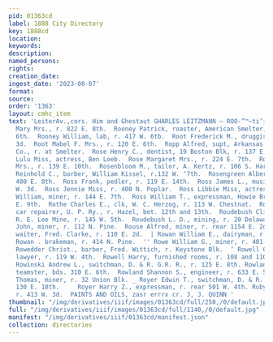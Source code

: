 ```yaml
---
pid: 01363cd
label: 1888 City Directory
key: 1888cd
location: 
keywords: 
description: 
named_persons: 
rights: 
creation_date: 
ingest_date: '2023-08-07'
format: 
source: 
order: '1363'
layout: cmhc_item
text: 'LeiterAv.,cors. Him and Ghestaut GHARLES LEITZMANN — ROO-”™~ti‘iSSSCOC*~“‘“‘CCCWRRUBCOO*~*~™*W  Rooney
  Mary Mrs., r. 822 E. 8th.  Rooney Patrick, roaster, American Smelter, r. 417 W.
  6th.  Rooney William, lab, r. 417 W. 6tb.  Root Frederick M., druggist, r. 122 W.
  3d.  Root Mabel F. Mrs., r. 120 E. 6th.  Ropp Alfred, supt, Arkansas Valley Smelting
  Co., r. at Smelter.  Rose Henry C., dentist, 19 Boston Blk, r. 137 E. 9th.  Rose
  Lulu Miss, actress, Ben Loeb.  Rose Margaret Mrs., r. 224 E. 7th.  Rose Nellie M.
  Mrs., r. 139 E. 10th.  Rosenbloom M., tailor, A. Kertz, r. 106 S. Harrison av.  Rosendorf
  Reinhold C., barber, William Kissel, r.132 W. ‘7th.  Rosengreen Albert, miner, bds,
  400 E. 8th.  Ross Frank, pedler, r. 119 E. 14th.  Ross James L., musician, r. 516
  W. 3d.  Ross Jennie Miss, r. 400 N. Poplar.  Ross Libbie Miss, actress, Ben. Loeb.  Ross
  William, miner, r. 144 E. 7th.  Ross William T., expressman, Howie Bros., r. 304
  E. 9th.  Rothe Charles E., clk, W. C. Herzog, r. 113 W. Chestnat.  Rouch Henry J.,
  car repairer, U. P. Ry., r. Hazel, bet. 12th and 13th.  Roudebush Clint., lessee,
  R. E. Lee Mine, r. 145 W. 5th.  Roudebush L. D., mining, r. 20 Delaware Blk.  Rouke
  John, miner, r. 112 N. Pine.  Rouse Alfred, miner, r. rear 1154 E. 2d.  Rowan John,
  waiter, Fred. Clarke, r. 110 E. 2d.  | Rowan William E., dairyman, r. 621 E. 8th.  ft.
  Rowan . brakeman, r. 414 N. Pine.  '' Rowe William G., miner, r. 401 E. 5th.        E
  Rowedder Christ., barber, Fred. Wittich, r. Keystone Blk.  ‘ Rowell Charles J.,
  lawyer, r. 119 W. 4th.  Rowell Harry, furnished rooms, r. 108 and 110 Harrison av.
  Rowinski Andrew L., switchman, D. & R. G.R. R., r. 125 E. 8th. Rowland Emanuel,
  teamster, bds. 310 E. 6th.  Rowland Shannon S., engineer, r. 633 E. 5th.  : Rowland
  Thomas, miner, r. 32 Union Blk. _ Royer Edwin T., switchman, D. & R. G. R.R., r.
  130 E. 18th.     Royer Harry Z., expressman, r. rear 501 W. 4th. Ruby Harry, miner,
  r. 413 W. 3d.  PAINTS AND OILS, zasr errrx cr. J, J. QUINN '
thumbnail: "/img/derivatives/iiif/images/01363cd/full/250,/0/default.jpg"
full: "/img/derivatives/iiif/images/01363cd/full/1140,/0/default.jpg"
manifest: "/img/derivatives/iiif/01363cd/manifest.json"
collection: directories
---
```

